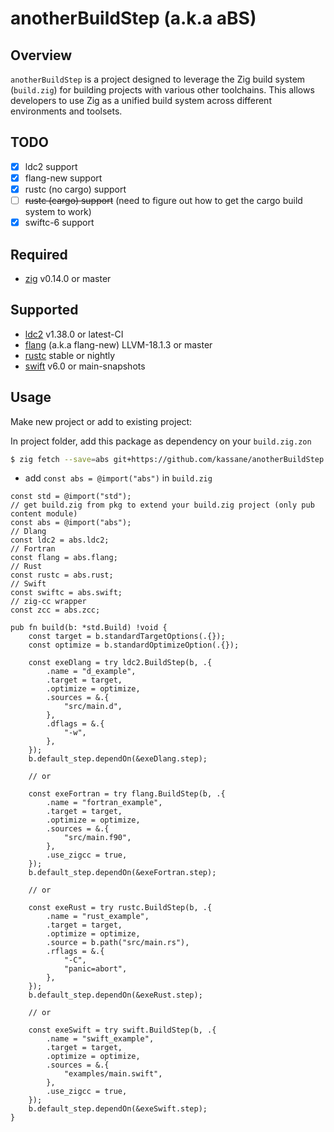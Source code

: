 # anotherBuildStep (a.k.a aBS)

## Overview

`anotherBuildStep` is a project designed to leverage the Zig build system (`build.zig`) for building projects with various other toolchains. This allows developers to use Zig as a unified build system across different environments and toolsets.

## TODO

- [x] ldc2 support
- [x] flang-new support
- [x] rustc (no cargo) support
- [ ] ~~rustc (cargo) support~~ (need to figure out how to get the cargo build system to work)
- [x] swiftc-6 support

## Required

- [zig](https://ziglang.org/download) v0.14.0 or master


## Supported

- [ldc2](https://ldc-developers.github.io/) v1.38.0 or latest-CI
- [flang](https://flang.llvm.org) (a.k.a flang-new) LLVM-18.1.3 or master
- [rustc](https://www.rust-lang.org/tools/install) stable or nightly
- [swift](https://swift.org/download/) v6.0 or main-snapshots


## Usage

Make new project or add to existing project:

In project folder, add this package as dependency on your `build.zig.zon`

```bash
$ zig fetch --save=abs git+https://github.com/kassane/anotherBuildStep
```
- add `const abs = @import("abs")` in `build.zig`

```zig
const std = @import("std");
// get build.zig from pkg to extend your build.zig project (only pub content module)
const abs = @import("abs");
// Dlang
const ldc2 = abs.ldc2;
// Fortran
const flang = abs.flang;
// Rust
const rustc = abs.rust;
// Swift
const swiftc = abs.swift;
// zig-cc wrapper
const zcc = abs.zcc;

pub fn build(b: *std.Build) !void {
    const target = b.standardTargetOptions(.{});
    const optimize = b.standardOptimizeOption(.{});
    
    const exeDlang = try ldc2.BuildStep(b, .{
        .name = "d_example",
        .target = target,
        .optimize = optimize,
        .sources = &.{
            "src/main.d",
        },
        .dflags = &.{
            "-w",
        },
    });
    b.default_step.dependOn(&exeDlang.step);

    // or
    
    const exeFortran = try flang.BuildStep(b, .{
        .name = "fortran_example",
        .target = target,
        .optimize = optimize,
        .sources = &.{
            "src/main.f90",
        },
        .use_zigcc = true,
    });
    b.default_step.dependOn(&exeFortran.step);

    // or

    const exeRust = try rustc.BuildStep(b, .{
        .name = "rust_example",
        .target = target,
        .optimize = optimize,
        .source = b.path("src/main.rs"),
        .rflags = &.{
            "-C",
            "panic=abort",
        },
    });
    b.default_step.dependOn(&exeRust.step);

    // or

    const exeSwift = try swift.BuildStep(b, .{
        .name = "swift_example",
        .target = target,
        .optimize = optimize,
        .sources = &.{
            "examples/main.swift",
        },
        .use_zigcc = true,
    });
    b.default_step.dependOn(&exeSwift.step);
}
```
